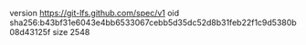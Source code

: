 version https://git-lfs.github.com/spec/v1
oid sha256:b43bf31e6043e4bb6533067cebb5d35dc52d8b31feb22f1c9d5380b08d43125f
size 2548
